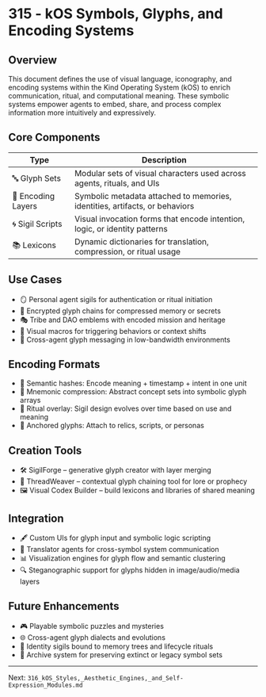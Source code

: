 # 315 - kOS Symbols, Glyphs, and Encoding Systems

## Overview
This document defines the use of visual language, iconography, and encoding systems within the Kind Operating System (kOS) to enrich communication, ritual, and computational meaning. These symbolic systems empower agents to embed, share, and process complex information more intuitively and expressively.

## Core Components
| Type            | Description                                                                 |
|------------------|-----------------------------------------------------------------------------|
| 🔤 Glyph Sets       | Modular sets of visual characters used across agents, rituals, and UIs      |
| 🧬 Encoding Layers  | Symbolic metadata attached to memories, identities, artifacts, or behaviors |
| 🌀 Sigil Scripts     | Visual invocation forms that encode intention, logic, or identity patterns |
| 📚 Lexicons         | Dynamic dictionaries for translation, compression, or ritual usage         |

## Use Cases
- 🪞 Personal agent sigils for authentication or ritual initiation
- 🔐 Encrypted glyph chains for compressed memory or secrets
- 🎭 Tribe and DAO emblems with encoded mission and heritage
- 🧠 Visual macros for triggering behaviors or context shifts
- 🧾 Cross-agent glyph messaging in low-bandwidth environments

## Encoding Formats
- 🧩 Semantic hashes: Encode meaning + timestamp + intent in one unit
- 🧠 Mnemonic compression: Abstract concept sets into symbolic glyph arrays
- 🔮 Ritual overlay: Sigil design evolves over time based on use and meaning
- 🧷 Anchored glyphs: Attach to relics, scripts, or personas

## Creation Tools
- 🛠️ SigilForge – generative glyph creator with layer merging
- 🧵 ThreadWeaver – contextual glyph chaining tool for lore or prophecy
- 🖼️ Visual Codex Builder – build lexicons and libraries of shared meaning

## Integration
- 🖋️ Custom UIs for glyph input and symbolic logic scripting
- 💬 Translator agents for cross-symbol system communication
- 📊 Visualization engines for glyph flow and semantic clustering
- 🔍 Steganographic support for glyphs hidden in image/audio/media layers

## Future Enhancements
- 🎮 Playable symbolic puzzles and mysteries
- 🌐 Cross-agent glyph dialects and evolutions
- 🧬 Identity sigils bound to memory trees and lifecycle rituals
- 📜 Archive system for preserving extinct or legacy symbol sets

---
Next: `316_kOS_Styles,_Aesthetic_Engines,_and_Self-Expression_Modules.md`

